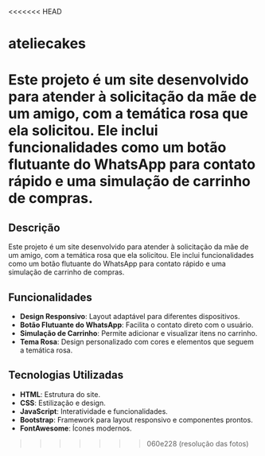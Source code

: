 <<<<<<< HEAD
# ateliecakes
Este projeto é um site desenvolvido para atender à solicitação da mãe de um amigo, com a temática rosa que ela solicitou. Ele inclui funcionalidades como um botão flutuante do WhatsApp para contato rápido e uma simulação de carrinho de compras.
=======

## Descrição
Este projeto é um site desenvolvido para atender à solicitação da mãe de um amigo, com a temática rosa que ela solicitou. Ele inclui funcionalidades como um botão flutuante do WhatsApp para contato rápido e uma simulação de carrinho de compras.

## Funcionalidades
- **Design Responsivo**: Layout adaptável para diferentes dispositivos.
- **Botão Flutuante do WhatsApp**: Facilita o contato direto com o usuário.
- **Simulação de Carrinho**: Permite adicionar e visualizar itens no carrinho.
- **Tema Rosa**: Design personalizado com cores e elementos que seguem a temática rosa.

## Tecnologias Utilizadas
- **HTML**: Estrutura do site.
- **CSS**: Estilização e design.
- **JavaScript**: Interatividade e funcionalidades.
- **Bootstrap**: Framework para layout responsivo e componentes prontos.
- **FontAwesome**: Ícones modernos.
>>>>>>> 060e228 (resolução das fotos)
